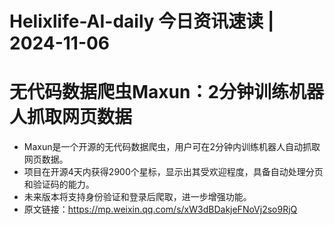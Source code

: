 # Helixlife-AI-daily 今日资讯速读 | 2024-11-06

# **无代码数据爬虫Maxun：2分钟训练机器人抓取网页数据**
- Maxun是一个开源的无代码数据爬虫，用户可在2分钟内训练机器人自动抓取网页数据。
- 项目在开源4天内获得2900个星标，显示出其受欢迎程度，具备自动处理分页和验证码的能力。
- 未来版本将支持身份验证和登录后爬取，进一步增强功能。
- 原文链接：https://mp.weixin.qq.com/s/xW3dBDakjeFNoVj2so9RjQ

